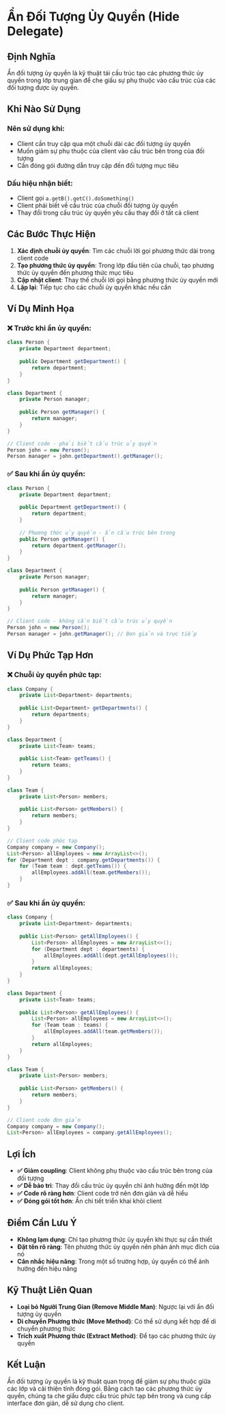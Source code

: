 # **Ẩn Đối Tượng Ủy Quyền (Hide Delegate)**

## **Định Nghĩa**
Ẩn đối tượng ủy quyền là kỹ thuật tái cấu trúc tạo các phương thức ủy quyền trong lớp trung gian để che giấu sự phụ thuộc vào cấu trúc của các đối tượng được ủy quyền.

## **Khi Nào Sử Dụng**

### **Nên sử dụng khi:**
- Client cần truy cập qua một chuỗi dài các đối tượng ủy quyền
- Muốn giảm sự phụ thuộc của client vào cấu trúc bên trong của đối tượng
- Cần đóng gói đường dẫn truy cập đến đối tượng mục tiêu

### **Dấu hiệu nhận biết:**
- Client gọi `a.getB().getC().doSomething()`
- Client phải biết về cấu trúc của chuỗi đối tượng ủy quyền
- Thay đổi trong cấu trúc ủy quyền yêu cầu thay đổi ở tất cả client

## **Các Bước Thực Hiện**

1. **Xác định chuỗi ủy quyền**: Tìm các chuỗi lời gọi phương thức dài trong client code
2. **Tạo phương thức ủy quyền**: Trong lớp đầu tiên của chuỗi, tạo phương thức ủy quyền đến phương thức mục tiêu
3. **Cập nhật client**: Thay thế chuỗi lời gọi bằng phương thức ủy quyền mới
4. **Lặp lại**: Tiếp tục cho các chuỗi ủy quyền khác nếu cần

## **Ví Dụ Minh Họa**

### **❌ Trước khi ẩn ủy quyền:**
```java
class Person {
    private Department department;
    
    public Department getDepartment() {
        return department;
    }
}

class Department {
    private Person manager;
    
    public Person getManager() {
        return manager;
    }
}

// Client code - phải biết cấu trúc ủy quyền
Person john = new Person();
Person manager = john.getDepartment().getManager();
```

### **✅ Sau khi ẩn ủy quyền:**
```java
class Person {
    private Department department;
    
    public Department getDepartment() {
        return department;
    }
    
    // Phương thức ủy quyền - ẩn cấu trúc bên trong
    public Person getManager() {
        return department.getManager();
    }
}

class Department {
    private Person manager;
    
    public Person getManager() {
        return manager;
    }
}

// Client code - không cần biết cấu trúc ủy quyền
Person john = new Person();
Person manager = john.getManager(); // Đơn giản và trực tiếp
```

## **Ví Dụ Phức Tạp Hơn**

### **❌ Chuỗi ủy quyền phức tạp:**
```java
class Company {
    private List<Department> departments;
    
    public List<Department> getDepartments() {
        return departments;
    }
}

class Department {
    private List<Team> teams;
    
    public List<Team> getTeams() {
        return teams;
    }
}

class Team {
    private List<Person> members;
    
    public List<Person> getMembers() {
        return members;
    }
}

// Client code phức tạp
Company company = new Company();
List<Person> allEmployees = new ArrayList<>();
for (Department dept : company.getDepartments()) {
    for (Team team : dept.getTeams()) {
        allEmployees.addAll(team.getMembers());
    }
}
```

### **✅ Sau khi ẩn ủy quyền:**
```java
class Company {
    private List<Department> departments;
    
    public List<Person> getAllEmployees() {
        List<Person> allEmployees = new ArrayList<>();
        for (Department dept : departments) {
            allEmployees.addAll(dept.getAllEmployees());
        }
        return allEmployees;
    }
}

class Department {
    private List<Team> teams;
    
    public List<Person> getAllEmployees() {
        List<Person> allEmployees = new ArrayList<>();
        for (Team team : teams) {
            allEmployees.addAll(team.getMembers());
        }
        return allEmployees;
    }
}

class Team {
    private List<Person> members;
    
    public List<Person> getMembers() {
        return members;
    }
}

// Client code đơn giản
Company company = new Company();
List<Person> allEmployees = company.getAllEmployees();
```

## **Lợi Ích**

- **✅ Giảm coupling**: Client không phụ thuộc vào cấu trúc bên trong của đối tượng
- **✅ Dễ bảo trì**: Thay đổi cấu trúc ủy quyền chỉ ảnh hưởng đến một lớp
- **✅ Code rõ ràng hơn**: Client code trở nên đơn giản và dễ hiểu
- **✅ Đóng gói tốt hơn**: Ẩn chi tiết triển khai khỏi client

## **Điểm Cần Lưu Ý**

- **Không lạm dụng**: Chỉ tạo phương thức ủy quyền khi thực sự cần thiết
- **Đặt tên rõ ràng**: Tên phương thức ủy quyền nên phản ánh mục đích của nó
- **Cân nhắc hiệu năng**: Trong một số trường hợp, ủy quyền có thể ảnh hưởng đến hiệu năng

## **Kỹ Thuật Liên Quan**

- **Loại bỏ Người Trung Gian (Remove Middle Man)**: Ngược lại với ẩn đối tượng ủy quyền
- **Di chuyển Phương thức (Move Method)**: Có thể sử dụng kết hợp để di chuyển phương thức
- **Trích xuất Phương thức (Extract Method)**: Để tạo các phương thức ủy quyền

## **Kết Luận**

Ẩn đối tượng ủy quyền là kỹ thuật quan trọng để giảm sự phụ thuộc giữa các lớp và cải thiện tính đóng gói. Bằng cách tạo các phương thức ủy quyền, chúng ta che giấu được cấu trúc phức tạp bên trong và cung cấp interface đơn giản, dễ sử dụng cho client.